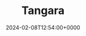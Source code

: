 ---
title: Tangara
slug: 20240208T125400
date: 2024-02-08T12:54:00+0000
params:
  url: https://www.crowdsupply.com/cool-tech-zone/tangara
tags:
- esp
- hardware
- mp3
---